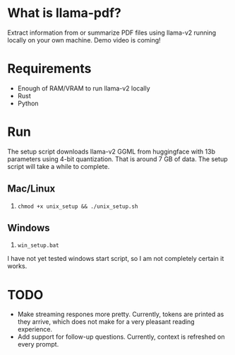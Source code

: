 # What is llama-pdf?

Extract information from or summarize PDF files using llama-v2 running locally on your own machine. Demo video is coming!

# Requirements

- Enough of RAM/VRAM to run llama-v2 locally
- Rust
- Python

# Run

The setup script downloads llama-v2 GGML from huggingface with 13b parameters using 4-bit quantization. That is around 7 GB of data. The setup script will take a while to complete.

## Mac/Linux

1. `chmod +x unix_setup && ./unix_setup.sh`

## Windows

1. `win_setup.bat`

I have not yet tested windows start script, so I am not completely certain it works.


# TODO

- Make streaming respones more pretty. Currently, tokens are printed as they arrive, which does not make for a very pleasant reading experience.
- Add support for follow-up questions. Currently, context is refreshed on every prompt.
  
